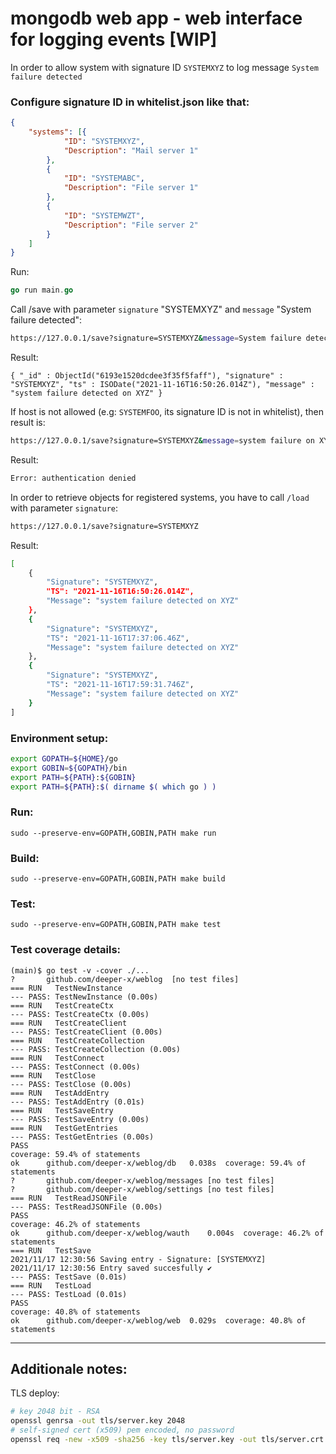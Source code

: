 # mongodb web app - web interface for logging events [WIP]

In order to allow system with signature ID ```SYSTEMXYZ``` to log message ```System failure detected```

### Configure signature ID in whitelist.json like that:

```json
{
    "systems": [{
            "ID": "SYSTEMXYZ",
            "Description": "Mail server 1"
        },
        {
            "ID": "SYSTEMABC",
            "Description": "File server 1"
        },
        {
            "ID": "SYSTEMWZT",
            "Description": "File server 2"
        }
    ]
}
```


Run:
```go
go run main.go
```

Call /save with parameter ```signature``` "SYSTEMXYZ" and ```message``` "System failure detected":

```bash
https://127.0.0.1/save?signature=SYSTEMXYZ&message=System failure detected
```

Result:
```mongo
{ "_id" : ObjectId("6193e1520dcdee3f35f5faff"), "signature" : "SYSTEMXYZ", "ts" : ISODate("2021-11-16T16:50:26.014Z"), "message" : "system failure detected on XYZ" }

```

If host is not allowed (e.g: ```SYSTEMFOO```, its signature ID is not in whitelist), then result is:

```bash
https://127.0.0.1/save?signature=SYSTEMXYZ&message=system failure on XYZ
```
Result:
```bash
Error: authentication denied
```

In order to retrieve objects for registered systems, you have to call ```/load```  with parameter ```signature```:
```bash
https://127.0.0.1/save?signature=SYSTEMXYZ
```

Result:
```bash
[
    {
        "Signature": "SYSTEMXYZ",
        "TS": "2021-11-16T16:50:26.014Z",
        "Message": "system failure detected on XYZ"
    },
    {
        "Signature": "SYSTEMXYZ",
        "TS": "2021-11-16T17:37:06.46Z",
        "Message": "system failure detected on XYZ"
    },
    {
        "Signature": "SYSTEMXYZ",
        "TS": "2021-11-16T17:59:31.746Z",
        "Message": "system failure detected on XYZ"
    }
]
```

### Environment setup:
```bash
export GOPATH=${HOME}/go
export GOBIN=${GOPATH}/bin
export PATH=${PATH}:${GOBIN}
export PATH=${PATH}:$( dirname $( which go ) )
```

### Run:
```
sudo --preserve-env=GOPATH,GOBIN,PATH make run
```

### Build:
```
sudo --preserve-env=GOPATH,GOBIN,PATH make build
```

### Test:
```
sudo --preserve-env=GOPATH,GOBIN,PATH make test
```


### Test coverage details:
```golang
(main)$ go test -v -cover ./...
?   	github.com/deeper-x/weblog	[no test files]
=== RUN   TestNewInstance
--- PASS: TestNewInstance (0.00s)
=== RUN   TestCreateCtx
--- PASS: TestCreateCtx (0.00s)
=== RUN   TestCreateClient
--- PASS: TestCreateClient (0.00s)
=== RUN   TestCreateCollection
--- PASS: TestCreateCollection (0.00s)
=== RUN   TestConnect
--- PASS: TestConnect (0.00s)
=== RUN   TestClose
--- PASS: TestClose (0.00s)
=== RUN   TestAddEntry
--- PASS: TestAddEntry (0.01s)
=== RUN   TestSaveEntry
--- PASS: TestSaveEntry (0.00s)
=== RUN   TestGetEntries
--- PASS: TestGetEntries (0.00s)
PASS
coverage: 59.4% of statements
ok  	github.com/deeper-x/weblog/db	0.038s	coverage: 59.4% of statements
?   	github.com/deeper-x/weblog/messages	[no test files]
?   	github.com/deeper-x/weblog/settings	[no test files]
=== RUN   TestReadJSONFile
--- PASS: TestReadJSONFile (0.00s)
PASS
coverage: 46.2% of statements
ok  	github.com/deeper-x/weblog/wauth	0.004s	coverage: 46.2% of statements
=== RUN   TestSave
2021/11/17 12:30:56 Saving entry - Signature: [SYSTEMXYZ]
2021/11/17 12:30:56 Entry saved succesfully ✔
--- PASS: TestSave (0.01s)
=== RUN   TestLoad
--- PASS: TestLoad (0.01s)
PASS
coverage: 40.8% of statements
ok  	github.com/deeper-x/weblog/web	0.029s	coverage: 40.8% of statements
```

***

## Additionale notes:

TLS deploy:
```bash
# key 2048 bit - RSA
openssl genrsa -out tls/server.key 2048
# self-signed cert (x509) pem encoded, no password
openssl req -new -x509 -sha256 -key tls/server.key -out tls/server.crt -days 365
```
